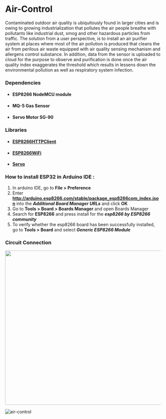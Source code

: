 # Air-Control

Contaminated outdoor air quality is ubiquitously found in larger cities and is owing to growing industrialization that pollutes the air people breathe with pollutants like industrial dust, smog and other hazardous particles from traffic. The solution from a user perspective, is to install an air purifier system at places where most of the air pollution is produced that cleans the air from perilous air waste equipped with air quality sensing mechanism and allergens control substance. In addition, data from the sensor is uploaded to cloud for the purpose to observe and purification is done once the air quality index exaggerates the threshold which results in lessens down the environmental pollution as well as respiratory system infection.

### Dependencies ###
* #### ESP8266 NodeMCU module
* #### MQ-5 Gas Sensor
* #### Servo Motor SG-90

### Libraries ###
* #### [ESP8266HTTPClient](https://github.com/esp8266/Arduino/tree/master/libraries/ESP8266HTTPClient) 
* #### [ESP8266WiFi](https://github.com/esp8266/Arduino/tree/master/libraries/ESP8266WiFi)
* #### [Servo](https://github.com/arduino-libraries/Servo)

### How to install ESP32 in Arduino IDE :
1. In arduino IDE, go to **File > Preference**
2. Enter **http://arduino.esp8266.com/stable/package_esp8266com_index.json** into the **_Additional Board Manager URLs_** and click **OK**
3. Go to **Tools > Board > Boards Manager** and open Boards Manager
4. Search for **ESP8266** and press install for the **_esp8266 by ESP8266 community_**
5. To verify whether the esp8266 board has been successfully installed, go to **Tools > Board** and select **_Generic ESP8266 Module_**

### Circuit Connection ###

<p align="center">
  <img width="600" height="500" src="https://user-images.githubusercontent.com/43854300/115136943-c053ca80-a040-11eb-9d32-26f75beda5aa.PNG"
</p>


![air-control](https://user-images.githubusercontent.com/43854300/57903901-fa812400-788d-11e9-8b1f-ead5e791ea8c.gif)
